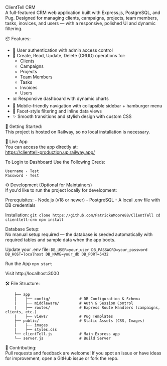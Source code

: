 ClientTell CRM  
A full-featured CRM web application built with Express.js, PostgreSQL, and Pug. Designed for managing clients, campaigns, projects, team members, tasks, inovices, and users — with a responsive, polished UI and dynamic filtering.

📦 Features:
- 🔐 User authentication with admin access control  
- 📁 Create, Read, Update, Delete (CRUD) operations for:  
    - Clients  
    - Campaigns  
    - Projects  
    - Team Members  
    - Tasks  
    - Invoices  
    - Users  
- 📊 Responsive dashboard with dynamic charts  
- 📱 Mobile-friendly navigation with collapsible sidebar + hamburger menu  
- 🔎 Facet-style filtering and inline data views  
- ✨ Smooth transitions and stylish design with custom CSS  

🚀 Getting Started:  
    This project is hosted on Railway, so no local installation is necessary.

🔗 Live App  
    You can access the app directly at:  
        https://clienttell-production.up.railway.app/

To Login to Dashboard Use the Following Creds:  
```
Username - Test
Password - Test
```



⚙️ Development (Optional for Maintainers)  
If you'd like to run the project locally for development:

Prerequisites:
    - Node.js (v18 or newer)
    - PostgreSQL
    - A local .env file with DB credentials


Installation:
    ```
    git clone https://github.com/PatrickWMoore88/ClientTell
    cd clienttell-crm
    npm install
    ```

Database Setup:  
    No manual setup required — the database is seeded automatically with required tables and sample data when the app boots.

Update your .env file:
    ```
    DB_USER=your_user
    DB_PASSWORD=your_password
    DB_HOST=localhost
    DB_NAME=your_db
    DB_PORT=5432
    ```

Run the App
    ```
    npm start
    ```

Visit http://localhost:3000

🛠 File Structure:
```
    ├── app    
    |    ├── config/             # DB Configuration & Schema 
    |    ├── middleware/         # Auth & Session Control
    |    ├── routes/             # Express Route Handlers (campaigns, clients, etc.)
    |    ├── views/              # Pug Templates
    ├── public/                  # Static Assets (CSS, Images)
    |    ├── images              
    |    ├── styles.css              
    └── clientTell.js            # Main Express app
    └── server.js                # Build Server
```

🤝 Contributing:  
Pull requests and feedback are welcome! If you spot an issue or have ideas for improvement, open a GitHub issue or fork the repo.
